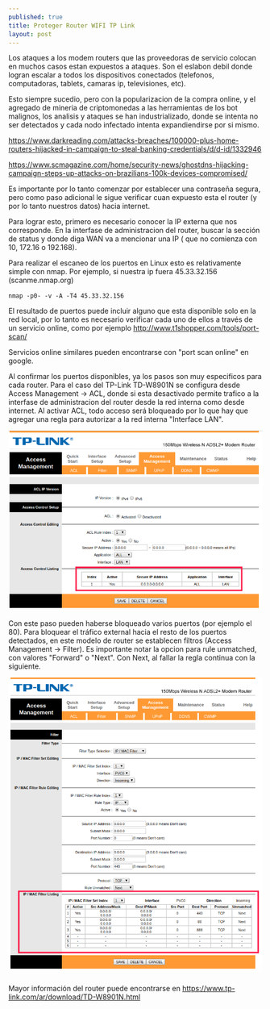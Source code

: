 ```yaml
---
published: true
title: Proteger Router WIFI TP Link
layout: post
---
```

Los ataques a los modem routers que las proveedoras de servicio colocan en muchos casos estan expuestos a ataques. Son el eslabon debil donde logran escalar a todos los dispositivos conectados (telefonos, computadoras, tablets, camaras ip, televisiones, etc). 

Esto siempre sucedio, pero con la popularizacion de la compra online, y el agregado de mineria de criptomonedas a las herramientas de los bot malignos, los analisis y ataques se han industrializado, donde se intenta no ser detectados y cada nodo infectado intenta expandiendirse por si mismo. 

https://www.darkreading.com/attacks-breaches/100000-plus-home-routers-hijacked-in-campaign-to-steal-banking-credentials/d/d-id/1332946

https://www.scmagazine.com/home/security-news/ghostdns-hijacking-campaign-steps-up-attacks-on-brazilians-100k-devices-compromised/

Es importante por lo tanto comenzar por establecer una contraseña segura, pero como paso adicional le sigue verificar cuan expuesto esta el router (y por lo tanto nuestros datos) hacia internet. 

Para lograr esto, primero es necesario conocer la IP externa que nos corresponde.  En la interfase de administracion del router, buscar la sección de status y donde diga WAN va a mencionar una IP ( que no comienza con 10, 172.16 o 192.168).

Para realizar el escaneo de los puertos en Linux esto es relativamente simple con nmap. Por ejemplo, si nuestra ip fuera 45.33.32.156 (scanme.nmap.org)

```b
nmap -p0- -v -A -T4 45.33.32.156
```

El resultado de puertos puede incluir alguno que esta disponible solo en la red local, por lo tanto es necesario verificar cada uno de ellos a través de un servicio online, como por ejemplo http://www.t1shopper.com/tools/port-scan/

Servicios online similares pueden encontrarse con "port scan online" en google. 

Al confirmar los puertos disponibles, ya los pasos son muy especificos para cada router. Para el caso del TP-Link TD-W8901N se configura desde Access Management -> ACL, donde si esta desactivado permite trafico a la interfase de administracion del router desde la red interna como desde internet. Al activar ACL, todo acceso será bloqueado por lo que hay que agregar una regla para autorizar a la red interna "Interface LAN".

![1539710479563](/images/1539710479563.png)

Con este paso pueden haberse bloqueado varios puertos (por ejemplo el 80). Para bloquear el tráfico external hacia el resto de los puertos detectados, en este modelo de router se establecen filtros (Access Management -> Filter). Es importante notar la opcion para rule unmatched, con valores "Forward" o "Next". Con Next, al fallar la regla continua con la siguiente. 

![1539710779454](/images/1539710779454.png)

Mayor información del router puede encontrarse en https://www.tp-link.com/ar/download/TD-W8901N.html
